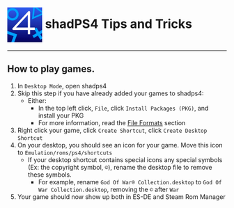 # <img src="/assets/emulators/shadps4.png" alt="EmuDeck guide" width="80" style="vertical-align: middle"> shadPS4 Tips and Tricks

---

## How to play games.

1. In `Desktop Mode`, open shadps4
2. Skip this step if you have already added your games to shadps4:
   - Either:
     - In the top left click, `File`, click `Install Packages (PKG)`, and install your PKG
     - For more information, read the [File Formats](#shadps4-file-formats) section
3. Right click your game, click `Create Shortcut`, click `Create Desktop Shortcut`
4. On your desktop, you should see an icon for your game. Move this icon to `Emulation/roms/ps4/shortcuts`
   - If your desktop shortcut contains special icons any special symbols (Ex: the copyright symbol, `©`), rename the desktop file to remove these symbols.
     - For example, rename `God Of War® Collection.desktop` to `God Of War Collection.desktop`, removing the `©` after `War`
5. Your game should now show up both in ES-DE and Steam Rom Manager
